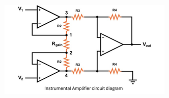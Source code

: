 ![Instrumental Amplifier](./OP-Amp%20Instrumentation%20Amplifier/Images/Instrumental%20Amplifier.png)
